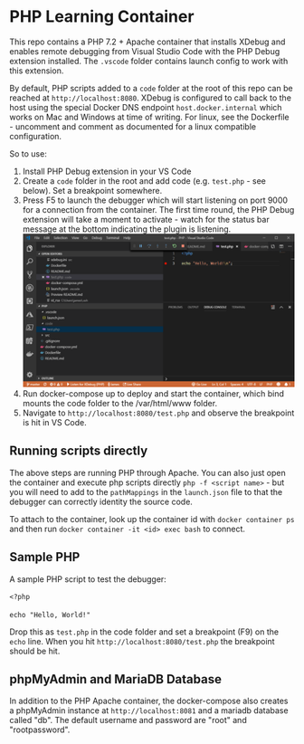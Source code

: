 # PHP Learning Container

This repo contains a PHP 7.2 + Apache container that installs XDebug and enables remote debugging from Visual Studio Code with the PHP Debug extension installed. The `.vscode` folder contains launch config to work with this extension.

By default, PHP scripts added to a `code` folder at the root of this repo can be reached at `http://localhost:8080`. XDebug is configured to call back to the host using the special Docker DNS endpoint `host.docker.internal` which works on Mac and Windows at time of writing. For linux, see the Dockerfile - uncomment and comment as documented for a linux compatible configuration.

So to use:

1. Install PHP Debug extension in your VS Code
2. Create a `code` folder in the root and add code (e.g. `test.php` - see below). Set a breakpoint somewhere.
3. Press F5 to launch the debugger which will start listening on port 9000 for a connection from the container. The first time round, the PHP Debug extension will take a moment to activate - watch for the status bar message at the bottom indicating the plugin is listening. ![Debugger Ready](./images/debugger-ready.png)
4. Run docker-compose up to deploy and start the container, which bind mounts the code folder to the /var/html/www folder.
5. Navigate to `http://localhost:8080/test.php` and observe the breakpoint is hit in VS Code.

## Running scripts directly

The above steps are running PHP through Apache. You can also just open the container and execute php scripts directly `php -f <script name>` - but you will need to add to the `pathMappings` in the `launch.json` file to that the debugger can correctly identity the source code.

To attach to the container, look up the container id with `docker container ps` and then run `docker container -it <id> exec bash` to connect.

## Sample PHP

A sample PHP script to test the debugger:

    <?php

    echo "Hello, World!"

Drop this as `test.php` in the code folder and set a breakpoint (F9) on the `echo` line. When you hit `http://localhost:8080/test.php` the breakpoint should be hit.

## phpMyAdmin and MariaDB Database

In addition to the PHP Apache container, the docker-compose also creates a phpMyAdmin instance at `http://localhost:8081` and a mariadb database called "db". The default username and password are "root" and "rootpassword".
